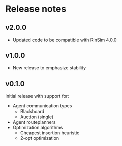 # Release notes

## v2.0.0
 * Updated code to be compatible with RinSim 4.0.0

## v1.0.0
 * New release to emphasize stability

## v0.1.0
Initial release with support for:
* Agent communication types
	* Blackboard
	* Auction (single)
* Agent routeplanners
* Optimization algorithms
	* Cheapest insertion heuristic
	* 2-opt optimization
